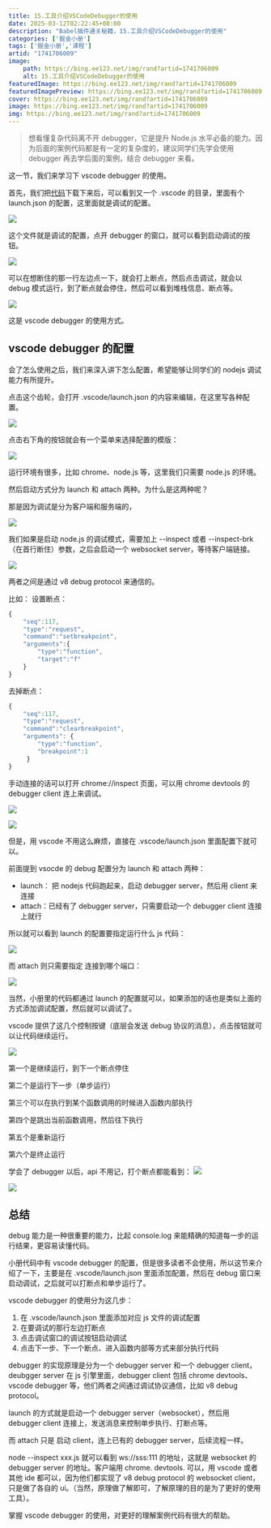 ```yaml
---
title: 15.工具介绍VSCodeDebugger的使用
date: 2025-03-12T02:22:45+08:00
description: "Babel插件通关秘籍，15.工具介绍VSCodeDebugger的使用"
categories: ['掘金小册']
tags: ['掘金小册','课程']
artid: "1741706009"
image:
    path: https://bing.ee123.net/img/rand?artid=1741706009
    alt: 15.工具介绍VSCodeDebugger的使用
featuredImage: https://bing.ee123.net/img/rand?artid=1741706009
featuredImagePreview: https://bing.ee123.net/img/rand?artid=1741706009
cover: https://bing.ee123.net/img/rand?artid=1741706009
image: https://bing.ee123.net/img/rand?artid=1741706009
img: https://bing.ee123.net/img/rand?artid=1741706009
---
```


> 想看懂复杂代码离不开 debugger，它是提升 Node.js 水平必备的能力。因为后面的案例代码都是有一定的复杂度的，建议同学们先学会使用 debugger 再去学后面的案例，结合 debugger 来看。

这一节，我们来学习下 vscode debugger 的使用。

首先，我们把[代码](https://github.com/QuarkGluonPlasma/babel-plugin-exercize)下载下来后，可以看到又一个 .vscode 的目录，里面有个 launch.json 的配置，这里面就是调试的配置。

![](https://p1-juejin.byteimg.com/tos-cn-i-k3u1fbpfcp/d04026afef6d4761ac4ff3dcf5d2f84d~tplv-k3u1fbpfcp-watermark.image)

这个文件就是调试的配置，点开 debugger 的窗口，就可以看到启动调试的按钮。

![](https://p3-juejin.byteimg.com/tos-cn-i-k3u1fbpfcp/205267d73fbc4e7dab7d76c9992b6a97~tplv-k3u1fbpfcp-watermark.image)

可以在想断住的那一行左边点一下，就会打上断点，然后点击调试，就会以 debug 模式运行，到了断点就会停住，然后可以看到堆栈信息、断点等。

![](https://p9-juejin.byteimg.com/tos-cn-i-k3u1fbpfcp/dbd7b6f296ea4235825cea8bda6b84c5~tplv-k3u1fbpfcp-watermark.image)

这是 vscode debugger 的使用方式。

## vscode debugger 的配置

会了怎么使用之后，我们来深入讲下怎么配置，希望能够让同学们的 nodejs 调试能力有所提升。

点击这个齿轮，会打开 .vscode/launch.json 的内容来编辑，在这里写各种配置。

![](https://p6-juejin.byteimg.com/tos-cn-i-k3u1fbpfcp/6bfb71747d254624913047f5819c45a5~tplv-k3u1fbpfcp-watermark.image)

点击右下角的按钮就会有一个菜单来选择配置的模版：

![](https://p6-juejin.byteimg.com/tos-cn-i-k3u1fbpfcp/73942b78943f498fa4eb2190ca78e510~tplv-k3u1fbpfcp-watermark.image)

运行环境有很多，比如 chrome、node.js 等，这里我们只需要 node.js 的环境。

然后启动方式分为 launch 和 attach 两种。为什么是这两种呢？

那是因为调试是分为客户端和服务端的，

![](https://p6-juejin.byteimg.com/tos-cn-i-k3u1fbpfcp/1e25d1a7e7114b1497558a18f3219ea2~tplv-k3u1fbpfcp-watermark.image)

我们如果是启动 node.js 的调试模式，需要加上 --inspect  或者 --inspect-brk（在首行断住）参数，之后会启动一个 websocket server，等待客户端链接。

![](https://p6-juejin.byteimg.com/tos-cn-i-k3u1fbpfcp/2ff979331b7046faa1a0dc3a6ce28397~tplv-k3u1fbpfcp-watermark.image)

两者之间是通过 v8 debug protocol 来通信的。

比如：
设置断点：
```javascript
{
    "seq":117,
    "type":"request",
    "command":"setbreakpoint",
    "arguments":{
        "type":"function",
        "target":"f"
    }
}
```
去掉断点：
```javascript
{
    "seq":117,
    "type":"request",
    "command":"clearbreakpoint",
    "arguments": {
        "type":"function",
        "breakpoint":1
     }
}
```
手动连接的话可以打开 chrome://inspect 页面，可以用 chrome devtools 的 debugger client 连上来调试。

![](https://p6-juejin.byteimg.com/tos-cn-i-k3u1fbpfcp/6d72a6152fe1402ca424a7c02d530c9f~tplv-k3u1fbpfcp-watermark.image)

![](https://p3-juejin.byteimg.com/tos-cn-i-k3u1fbpfcp/21ba7e5435b14b798581401553c4d89f~tplv-k3u1fbpfcp-watermark.image)

但是，用 vscode 不用这么麻烦，直接在 .vscode/launch.json 里面配置下就可以。

前面提到 vsocde 的 debug 配置分为 launch 和 attach 两种：

- launch： 把 nodejs 代码跑起来，启动 debugger server，然后用 client 来连接
- attach：已经有了 debugger server，只需要启动一个 debugger client 连接上就行

所以就可以看到 launch 的配置要指定运行什么 js 代码：

![](https://p9-juejin.byteimg.com/tos-cn-i-k3u1fbpfcp/6aaf1a267e224baaa09704e8a2263a82~tplv-k3u1fbpfcp-watermark.image)

而 attach 则只需要指定 连接到哪个端口：

![](https://p6-juejin.byteimg.com/tos-cn-i-k3u1fbpfcp/6e047d1180ea44589147859fcfd0bd92~tplv-k3u1fbpfcp-watermark.image)

当然，小册里的代码都通过 launch 的配置就可以，如果添加的话也是类似上面的方式添加调试配置，然后就可以调试了。


vscode 提供了这几个控制按键（底层会发送 debug 协议的消息），点击按钮就可以让代码继续运行。

![](https://p3-juejin.byteimg.com/tos-cn-i-k3u1fbpfcp/9e3dbcb4cd2a4f39b1d433bff2cf58ff~tplv-k3u1fbpfcp-watermark.image)


第一个是继续运行，到下一个断点停住

第二个是运行下一步（单步运行）

第三个可以在执行到某个函数调用的时候进入函数内部执行

第四个是跳出当前函数调用，然后往下执行

第五个是重新运行

第六个是终止运行

学会了 debugger 以后，api 不用记，打个断点都能看到：
![](https://p9-juejin.byteimg.com/tos-cn-i-k3u1fbpfcp/408207297a514949b7b83ad0457ceedb~tplv-k3u1fbpfcp-watermark.image)

![](https://p6-juejin.byteimg.com/tos-cn-i-k3u1fbpfcp/3699f18e54404278a6cc6f6ececd4029~tplv-k3u1fbpfcp-watermark.image)

## 总结

debug 能力是一种很重要的能力，比起 console.log 来能精确的知道每一步的运行结果，更容易读懂代码。

小册代码中有 vscode debugger 的配置，但是很多读者不会使用，所以这节来介绍了一下，主要是在 .vscode/launch.json 里面添加配置，然后在 debug 窗口来启动调试，之后就可以打断点和单步运行了。

vscode debugger 的使用分为这几步：
1. 在 .vscode/launch.json 里面添加对应 js 文件的调试配置
2. 在要调试的那行左边打断点
3. 点击调试窗口的调试按钮启动调试
4. 点击下一步、下一个断点、进入函数内部等方式来部分执行代码

debugger 的实现原理是分为一个 debugger server 和一个 debugger client，deubgger server 在 js 引擎里面，debugger client 包括 chrome devtools、vscode debugger 等，他们两者之间通过调试协议通信，比如 v8 debug protocol。

launch 的方式就是启动一个 debugger server（websocket），然后用 debugger client 连接上，发送消息来控制单步执行、打断点等。

而 attach 只是 启动 client，连上已有的 debugger server，后续流程一样。

node --inspect xxx.js 就可以看到 ws://sss:111 的地址，这就是 websocket 的 debugger server 的地址。客户端用 chrome. devtools. 可以，用 vscode 或者其他 ide 都可以，因为他们都实现了 v8 debug protocol 的 websocket client，只是做了各自的 ui。（当然，原理做了解即可，了解原理的目的是为了更好的使用工具）。

掌握 vscode debugger 的使用，对更好的理解案例代码有很大的帮助。

